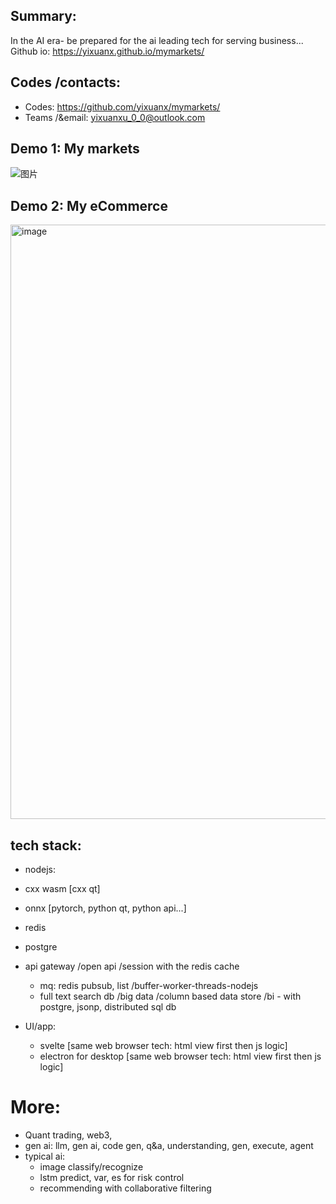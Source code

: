 ## Summary:
In the AI era- be prepared for the ai leading tech for serving business...
Github io: https://yixuanx.github.io/mymarkets/


## Codes /contacts:
* Codes: https://github.com/yixuanx/mymarkets/
* Teams /&email: yixuanxu_0_0@outlook.com


## Demo 1: My markets
<img alt="图片" src="https://github.com/user-attachments/assets/31e41ff1-087d-4b11-a1c8-4eea0ae3b29d" />



## Demo 2: My eCommerce
<img width="1378" height="951" alt="image" src="https://github.com/user-attachments/assets/417c09d6-8d73-4ce6-b3a4-f907e52bc311" />



## tech stack:
  * nodejs:
  * cxx wasm [cxx qt]
  * onnx [pytorch, python qt, python api...]
  * redis
  * postgre

  * api gateway /open api /session with the redis cache
    * mq: redis pubsub, list  /buffer-worker-threads-nodejs
    * full text search db /big data /column based data store /bi  - with postgre, jsonp, distributed sql db

  * UI/app:
    * svelte [same web browser tech: html view first then js logic]
    * electron for desktop [same web browser tech: html view first then js logic]



# More:  
- Quant trading, web3, 
- gen ai: llm, gen ai, code gen, q&a, understanding, gen, execute, agent 
- typical ai:
  - image classify/recognize
  - lstm predict, var, es for risk control
  - recommending with collaborative filtering
